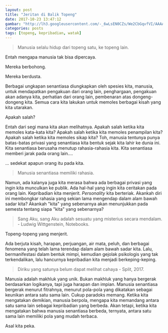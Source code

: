 ```yaml
---
layout: post
title: "Jeritan di Balik Topeng"
date: 2017-10-23 13:47:12
gambar: "http://lh3.googleusercontent.com/-_6wLsEN0CZs/We2CbGqvfVI/AAAAAAAACik/i9YrYa3sGzs4mTE-DAHXqaeOGLx3zCnxQCLcBGAs/h120/hyouka_21_21.jpg"
categories: posts
tags: [topeng, kepribadian, watak]
---
```


> Manusia selalu hidup dari topeng satu, ke topeng lain.

Entah mengapa manusia tak bisa dipercaya.

Mereka berbohong.

Mereka berdusta.

Berbagai ungkapan senantiasa diungkapkan oleh spesies kita, manusia, untuk mendapatkan pengakuan dari orang lain, penghargaan, pengakuan akan adanya kita, perhatian dari orang lain, pembenaran atas dongeng-dongeng kita. Semua cara kita lakukan untuk memoles berbagai kisah yang kita utarakan.

Apakah salah?

Entah dari segi mana kita akan melihatnya. Apakah salah ketika kita memoles kata-kata kita? Apakah salah ketika kita memoles penampilan kita? Apakah salah ketika kita memoles sikap kita? Toh, manusia tentunya punya batas-batas privasi yang senantiasa kita bentuk sejak kita lahir ke dunia ini. Kita senantiasa berusaha menutup rahasia-rahasia kita. Kita senantiasa memberi jarak pada orang lain....

... sedekat apapun orang itu pada kita.

> Manusia senantiasa memiliki rahasia.

Namun, ada kalanya juga kita merasa bahwa ada berbagai privasi yang ingin kita munculkan ke publik. Ada hal-hal yang ingin kita ceritakan pada orang lain. Kepribadian kita menjerit. _Personality_ kita berteriak. Akankah diri ini membongkar rahasia yang sekian lama mengendap dalam alam bawah sadar kita? Akankah "kita" yang sebenarnya akan menunjukkan pada semesta tentang siapa "kita" yang sebenarnya?

> Sang Aku, sang Aku adalah sesuatu yang misterius secara mendalam. - Ludwig Wittgenstein, Notebooks.

Topeng-topeng yang menjerit.

Ada berjuta kisah, harapan, perjuangan, air mata, peluh, dan berbagai fenomena yang telah lama terendap dalam alam bawah sadar kita. Lalu, bermanifestasi dalam bentuk mimpi, kemudian gejolak psikologis yang tak terkendalikan, lalu hancurnya kepribadian kita menjadi berkeping-keping.

> Diriku yang satunya belum dapat melihat cahaya - Split, 2017.

Manusia adalah makhluk yang unik. Bukan makhluk yang hanya bergerak berdasarkan logikanya, tapi juga harapan dan impian. Manusia senantiasa bergerak menurut fitrahnya, menurut pola-pola yang dikatakan sebagai keunikan antara satu sama lain. Cukup paradoks memang. Ketika kita mengatakan demikian, manusia berpola, mengapa kita memandang antara satu sama lain sebagai kepribadian yang berbeda. Akan tetapi, ketika kita mengatakan bahwa manusia senantiasa berbeda, ternyata, antara satu sama lain memiliki pola yang mudah terbaca.

Asal kita peka.